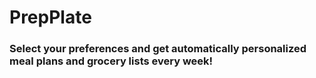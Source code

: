 # PrepPlate

### Select your preferences and get automatically personalized meal plans and grocery lists every week!
